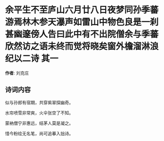 # 余平生不至庐山六月廿八日夜梦同孙季蕃游焉林木参天瀑声如雷山中物色良是一刹甚幽邃傍人告曰此中有不出院僧余与季蕃欣然访之语未终而觉将晓矣窗外檐溜淋浪纪以二诗  其一

**作者**: 刘克庄

## 诗词内容

似与孙郎有宿期，共穿紫翠探幽奇。

水帘喷雪非常爽，火伞张空了不知。

蒙衲僧宁非惠远，结茅人莫是凝之。

惜今粉绘无名笔，尚可追摹入拙诗。

